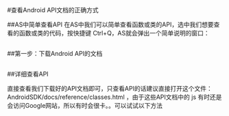 #查看Android API文档的正确方式

##AS中简单查看API
在AS中我们可以简单查看函数或类的API，选中我们想要查看的函数或类的代码，按快捷键 Ctrl+Q，AS就会弹出一个简单说明的窗口：

![]()

##第一步：下载Android API的文档

![]()

##详细查看API

直接查看我们下载好的API文档即可，只查看API的话建议直接打开这个文件：AndroidSDK/docs/reference/classes.html ，由于这些API文档中的 js 有时还是会访问Google网站，所以有时会很卡。。可以试试以下方法
